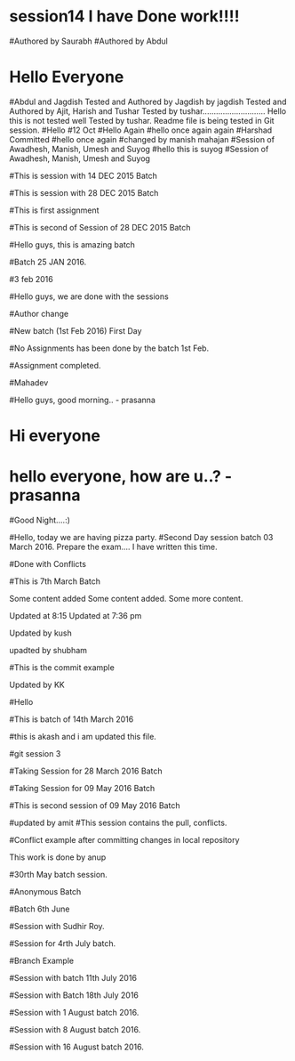 # session14 I have Done work!!!!
#Authored by Saurabh
#Authored by Abdul
# Hello Everyone
#Abdul and Jagdish
Tested and Authored by Jagdish by jagdish
Tested and Authored by Ajit, Harish and Tushar
Tested by tushar............................
Hello this is not tested well
Tested by tushar.
Readme file is being tested in Git session.
#Hello
#12 Oct
#Hello Again
#hello once again again
#Harshad Committed
#hello once again
#changed by manish mahajan
#Session of Awadhesh, Manish, Umesh and Suyog
#hello this is suyog
#Session of Awadhesh, Manish, Umesh and Suyog

#This is session with 14 DEC 2015 Batch

#This is session with 28 DEC 2015 Batch

#This is first assignment

#This is second of Session of 28 DEC 2015 Batch



#Hello guys, this is amazing batch

#Batch 25 JAN 2016.

#3 feb 2016

#Hello guys, we are done with the sessions

#Author change

#New batch (1st Feb 2016) First Day 

#No Assignments has been done by the batch 1st Feb.

#Assignment completed.

#Mahadev

#Hello guys, good morning.. - prasanna

# Hi everyone

# hello everyone, how are u..? - prasanna


#Good Night....:)

#Hello, today we are having pizza party.
#Second Day session batch 03 March 2016.
Prepare the exam....
I have written this time.

#Done with Conflicts

#This is 7th March Batch

Some content added Some content added.
Some more content.

Updated at 8:15
Updated at 7:36 pm

Updated by kush


upadted by shubham

#This is the commit example

Updated by KK


#Hello

#This is batch of 14th March 2016

#this is akash and i  am updated this file.

#git session 3

#Taking Session for 28 March 2016 Batch

#Taking Session for 09 May 2016 Batch

#This is second session of 09 May 2016 Batch

#updated by amit
#This session contains the pull, conflicts.

#Conflict example after committing changes in local repository

This work is done by anup

#30rth May batch session.

#Anonymous Batch

#Batch 6th June

#Session with Sudhir Roy.

#Session for 4rth July batch.

#Branch Example

#Session with batch 11th July 2016

#Session with Batch 18th July 2016

#Session with 1 August batch 2016.

#Session with 8 August batch 2016.

#Session with 16 August batch 2016.